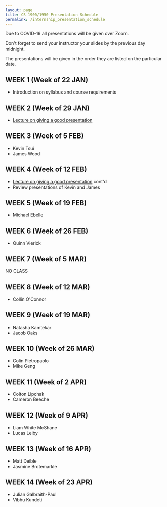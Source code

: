 ```yaml
---
layout: page
title: CS 1900/1950 Presentation Schedule
permalink: /internship_presentation_schedule
---
```


Due to COVID-19 all presentations will be given over Zoom.

Don't forget to send your instructor your slides by the previous day midnight.

The presentations will be given in the order they are listed on the particular date.

## WEEK 1 (Week of 22 JAN)

* Introduction on syllabus and course requirements
  
## WEEK 2 (Week of 29 JAN)

* [Lecture on giving a good presentation]({{site.baseurl}}/lectures/lecture-on-presentations-internship.pdf)

## WEEK 3 (Week of 5 FEB)
  
* Kevin Tsui
* James Wood

## WEEK 4 (Week of 12 FEB)

* [Lecture on giving a good presentation]({{site.baseurl}}/lectures/lecture-on-presentations-internship.pdf) cont'd
* Review presentations of Kevin and James

## WEEK 5 (Week of 19 FEB)

* Michael Ebelle

## WEEK 6 (Week of 26 FEB)

* Quinn Vierick

## WEEK 7 (Week of 5 MAR)

NO CLASS

## WEEK 8 (Week of 12 MAR)

* Collin O'Connor

## WEEK 9 (Week of 19 MAR)

* Natasha Kamtekar
* Jacob Oaks

## WEEK 10 (Week of 26 MAR)

* Colin Pietropaolo
* Mike Geng

## WEEK 11 (Week of 2 APR)

* Colton Lipchak
* Cameron Beeche

## WEEK 12 (Week of 9 APR)

* Liam White McShane
* Lucas Leiby

## WEEK 13 (Week of 16 APR)

* Matt Deible
* Jasmine Brotemarkle

## WEEK 14 (Week of 23 APR)

* Julian Galbraith-Paul
* Vibhu Kundeti
